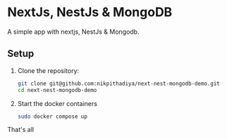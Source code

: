 # NextJs, NestJs & MongoDB 

A simple app with nextjs, NestJs & Mongodb.

## Setup

1. Clone the repository:

   ```bash
   git clone git@github.com:nikpithadiya/next-nest-mongodb-demo.git
   cd next-nest-mongodb-demo

2. Start the docker containers
    
    ```bash
    sudo docker compose up

That's all